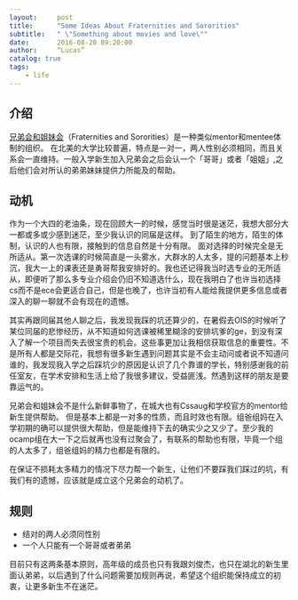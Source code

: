 ```yaml
---
layout:     post
title:      "Some Ideas About Fraternities and Sororities"
subtitle:   " \"Something about movies and love\""
date:       2016-08-20 09:20:00
author:     “Lucas”
catalog: true
tags:
    - life
---
```


## 介绍

[兄弟会和姐妹会](https://www.zhihu.com/question/20451968)（Fraternities and Sororities）是一种类似mentor和mentee体制的组织。 在北美的大学比较普遍，特点是一对一，两人性别必须相同，而且关系会一直维持。一般入学新生加入兄弟会之后会认一个「哥哥」或者「姐姐」,之后他们会对所认的弟弟妹妹提供力所能及的帮助。

## 动机

作为一个大四的老油条，现在回顾大一的时候，感觉当时很是迷茫，我想大部分大一都或多或少感到迷茫，至少我认识的同届是这样。 到了陌生的地方，陌生的体制，认识的人也有限，接触到的信息自然是十分有限。 面对选择的时候完全是无所适从。第一次选课的时候简直是一头雾水，大群水的人太多，提的问题基本上秒沉，我大一上的课表还是勇哥帮我安排好的。我也还记得我当时选专业的无所适从，即便听了那么多专业介绍会仍旧不知道选什么，现在我明白了也许当初选择cs而不是ece会更适合自己，但是也晚了，也许当初有人能给我提供更多信息或者深入的聊一聊就不会有现在的遗憾。

其实再跟同届其他人聊之后，我发现我踩的坑还算少的，在暑假去OIS的时候听了某位同届的悲惨经历，从不知道如何选课被稀里糊涂的安排坑爹的ge，到没有深入了解一个项目而失去很宝贵的机会。这些事更加让我相信获取信息的重要性。不是所有人都是交际花，我想有很多新生遇到问题其实是不会主动问或者说不知道问谁的，我发现我入学之后踩坑少的原因是认识了几个靠谱的学长，特别感谢我的前任室友，在学术安排和生活上给了我很多建议，受益匪浅。然遇到这样的朋友是要靠运气的。

兄弟会和姐妹会不是什么新鲜事物了，在城大也有Cssaug和学校官方的mentor给新生提供帮助。 但是基本上都是一对多的性质，而且时效也有限。组爸组妈在入学初期的确可以提供很大帮助，但是能维持下去的确实少之又少了。至少我的ocamp组在大一下之后就再也没有过聚会了，有联系的帮助也有限，毕竟一个组的人太多了，组爸组妈的精力也都是有限的。 

在保证不损耗太多精力的情况下尽力帮一个新生，让他们不要踩我们踩过的坑，有我们有的遗憾，应该就是成立这个兄弟会的动机了。

## 规则

- 结对的两人必须同性别
- 一个人只能有一个哥哥或者弟弟

目前只有这两条基本原则，高年级的成员也只有我跟刘俊杰，也只在湖北的新生里面认弟弟，以后遇到了什么问题需要加规则再说，希望这个组织能保持成立的初衷，让更多新生不在迷茫。
